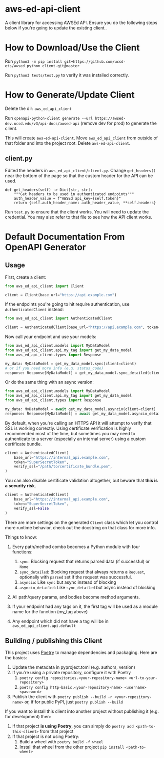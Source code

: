 # aws-ed-api-client
A client library for accessing AWSEd API. Ensure you do the following steps below if you're going to update the existing client..

# How to Download/Use the Client

Run `python3 -m pip install git+https://github.com/ucsd-ets/awsed_python_client.git@master`

Run `python3 tests/test.py` to verify it was installed correctly.

# How to Generate/Update Client

Delete the dir: `aws_ed_api_client`

Run `openapi-python-client generate --url https://awsed-dev.ucsd.edu/v3/api-docs/awsed-api` (remove dev for prod) to generate the client.

This will create `aws-ed-api-client`. Move `aws_ed_api_client` from outside of that folder and into the project root. Delete `aws-ed-api-client`.

## client.py

Edited the headers in `aws_ed_api_client/client.py`. Change `get_headers()` near the bottom of the page so that the custom header for the API can be used.
```
def get_headers(self) -> Dict[str, str]:
    """Get headers to be used in authenticated endpoints"""
    auth_header_value = f"AWSEd api_key={self.token}"
    return {self.auth_header_name: auth_header_value, **self.headers}
```

Run `test.py` to ensure that the client works. You will need to update the credential. You may also refer to that file to see how the API client works.

# Default Documentation From OpenAPI Generator

## Usage
First, create a client:

```python
from aws_ed_api_client import Client

client = Client(base_url="https://api.example.com")
```

If the endpoints you're going to hit require authentication, use `AuthenticatedClient` instead:

```python
from aws_ed_api_client import AuthenticatedClient

client = AuthenticatedClient(base_url="https://api.example.com", token="SuperSecretToken")
```

Now call your endpoint and use your models:

```python
from aws_ed_api_client.models import MyDataModel
from aws_ed_api_client.api.my_tag import get_my_data_model
from aws_ed_api_client.types import Response

my_data: MyDataModel = get_my_data_model.sync(client=client)
# or if you need more info (e.g. status_code)
response: Response[MyDataModel] = get_my_data_model.sync_detailed(client=client)
```

Or do the same thing with an async version:

```python
from aws_ed_api_client.models import MyDataModel
from aws_ed_api_client.api.my_tag import get_my_data_model
from aws_ed_api_client.types import Response

my_data: MyDataModel = await get_my_data_model.asyncio(client=client)
response: Response[MyDataModel] = await get_my_data_model.asyncio_detailed(client=client)
```

By default, when you're calling an HTTPS API it will attempt to verify that SSL is working correctly. Using certificate verification is highly recommended most of the time, but sometimes you may need to authenticate to a server (especially an internal server) using a custom certificate bundle.

```python
client = AuthenticatedClient(
    base_url="https://internal_api.example.com", 
    token="SuperSecretToken",
    verify_ssl="/path/to/certificate_bundle.pem",
)
```

You can also disable certificate validation altogether, but beware that **this is a security risk**.

```python
client = AuthenticatedClient(
    base_url="https://internal_api.example.com", 
    token="SuperSecretToken", 
    verify_ssl=False
)
```

There are more settings on the generated `Client` class which let you control more runtime behavior, check out the docstring on that class for more info.

Things to know:
1. Every path/method combo becomes a Python module with four functions:
    1. `sync`: Blocking request that returns parsed data (if successful) or `None`
    1. `sync_detailed`: Blocking request that always returns a `Request`, optionally with `parsed` set if the request was successful.
    1. `asyncio`: Like `sync` but async instead of blocking
    1. `asyncio_detailed`: Like `sync_detailed` but async instead of blocking

1. All path/query params, and bodies become method arguments.
1. If your endpoint had any tags on it, the first tag will be used as a module name for the function (my_tag above)
1. Any endpoint which did not have a tag will be in `aws_ed_api_client.api.default`

## Building / publishing this Client
This project uses [Poetry](https://python-poetry.org/) to manage dependencies  and packaging.  Here are the basics:
1. Update the metadata in pyproject.toml (e.g. authors, version)
1. If you're using a private repository, configure it with Poetry
    1. `poetry config repositories.<your-repository-name> <url-to-your-repository>`
    1. `poetry config http-basic.<your-repository-name> <username> <password>`
1. Publish the client with `poetry publish --build -r <your-repository-name>` or, if for public PyPI, just `poetry publish --build`

If you want to install this client into another project without publishing it (e.g. for development) then:
1. If that project **is using Poetry**, you can simply do `poetry add <path-to-this-client>` from that project
1. If that project is not using Poetry:
    1. Build a wheel with `poetry build -f wheel`
    1. Install that wheel from the other project `pip install <path-to-wheel>`
